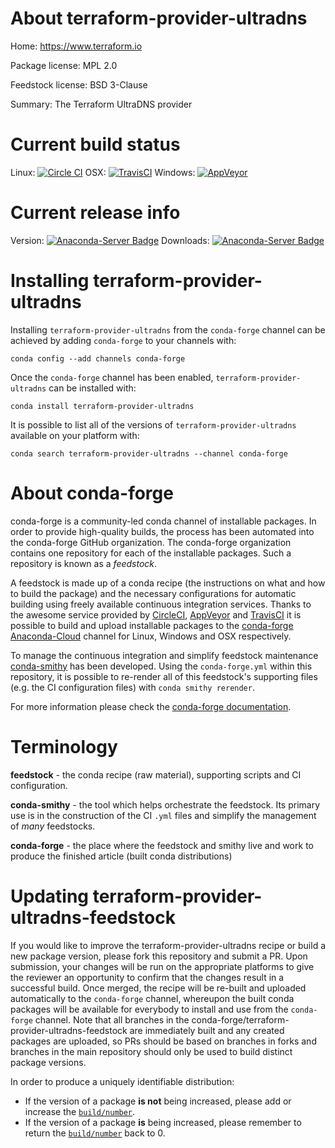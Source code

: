 About terraform-provider-ultradns
=================================

Home: https://www.terraform.io

Package license: MPL 2.0

Feedstock license: BSD 3-Clause

Summary: The Terraform UltraDNS provider



Current build status
====================

Linux: [![Circle CI](https://circleci.com/gh/conda-forge/terraform-provider-ultradns-feedstock.svg?style=shield)](https://circleci.com/gh/conda-forge/terraform-provider-ultradns-feedstock)
OSX: [![TravisCI](https://travis-ci.org/conda-forge/terraform-provider-ultradns-feedstock.svg?branch=master)](https://travis-ci.org/conda-forge/terraform-provider-ultradns-feedstock)
Windows: [![AppVeyor](https://ci.appveyor.com/api/projects/status/github/conda-forge/terraform-provider-ultradns-feedstock?svg=True)](https://ci.appveyor.com/project/conda-forge/terraform-provider-ultradns-feedstock/branch/master)

Current release info
====================
Version: [![Anaconda-Server Badge](https://anaconda.org/conda-forge/terraform-provider-ultradns/badges/version.svg)](https://anaconda.org/conda-forge/terraform-provider-ultradns)
Downloads: [![Anaconda-Server Badge](https://anaconda.org/conda-forge/terraform-provider-ultradns/badges/downloads.svg)](https://anaconda.org/conda-forge/terraform-provider-ultradns)

Installing terraform-provider-ultradns
======================================

Installing `terraform-provider-ultradns` from the `conda-forge` channel can be achieved by adding `conda-forge` to your channels with:

```
conda config --add channels conda-forge
```

Once the `conda-forge` channel has been enabled, `terraform-provider-ultradns` can be installed with:

```
conda install terraform-provider-ultradns
```

It is possible to list all of the versions of `terraform-provider-ultradns` available on your platform with:

```
conda search terraform-provider-ultradns --channel conda-forge
```


About conda-forge
=================

conda-forge is a community-led conda channel of installable packages.
In order to provide high-quality builds, the process has been automated into the
conda-forge GitHub organization. The conda-forge organization contains one repository
for each of the installable packages. Such a repository is known as a *feedstock*.

A feedstock is made up of a conda recipe (the instructions on what and how to build
the package) and the necessary configurations for automatic building using freely
available continuous integration services. Thanks to the awesome service provided by
[CircleCI](https://circleci.com/), [AppVeyor](http://www.appveyor.com/)
and [TravisCI](https://travis-ci.org/) it is possible to build and upload installable
packages to the [conda-forge](https://anaconda.org/conda-forge)
[Anaconda-Cloud](http://docs.anaconda.org/) channel for Linux, Windows and OSX respectively.

To manage the continuous integration and simplify feedstock maintenance
[conda-smithy](http://github.com/conda-forge/conda-smithy) has been developed.
Using the ``conda-forge.yml`` within this repository, it is possible to re-render all of
this feedstock's supporting files (e.g. the CI configuration files) with ``conda smithy rerender``.

For more information please check the [conda-forge documentation](https://conda-forge.org/docs/).

Terminology
===========

**feedstock** - the conda recipe (raw material), supporting scripts and CI configuration.

**conda-smithy** - the tool which helps orchestrate the feedstock.
                   Its primary use is in the construction of the CI ``.yml`` files
                   and simplify the management of *many* feedstocks.

**conda-forge** - the place where the feedstock and smithy live and work to
                  produce the finished article (built conda distributions)


Updating terraform-provider-ultradns-feedstock
==============================================

If you would like to improve the terraform-provider-ultradns recipe or build a new
package version, please fork this repository and submit a PR. Upon submission,
your changes will be run on the appropriate platforms to give the reviewer an
opportunity to confirm that the changes result in a successful build. Once
merged, the recipe will be re-built and uploaded automatically to the
`conda-forge` channel, whereupon the built conda packages will be available for
everybody to install and use from the `conda-forge` channel.
Note that all branches in the conda-forge/terraform-provider-ultradns-feedstock are
immediately built and any created packages are uploaded, so PRs should be based
on branches in forks and branches in the main repository should only be used to
build distinct package versions.

In order to produce a uniquely identifiable distribution:
 * If the version of a package **is not** being increased, please add or increase
   the [``build/number``](http://conda.pydata.org/docs/building/meta-yaml.html#build-number-and-string).
 * If the version of a package **is** being increased, please remember to return
   the [``build/number``](http://conda.pydata.org/docs/building/meta-yaml.html#build-number-and-string)
   back to 0.